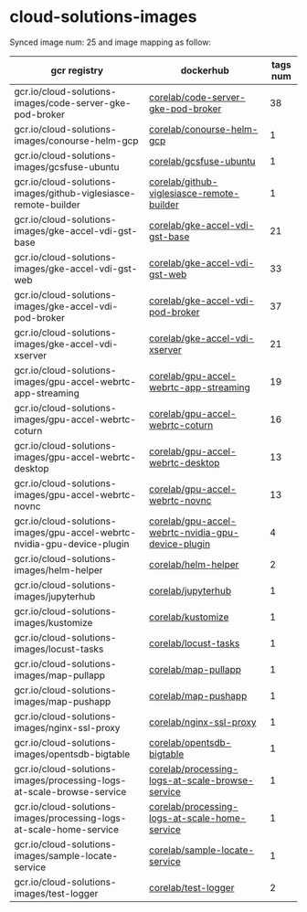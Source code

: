 # cloud-solutions-images


Synced image num: 25 and image mapping as follow:



|  gcr registry | dockerhub | tags num |
|-------------- | -------------- | -------------- | 
| gcr.io/cloud-solutions-images/code-server-gke-pod-broker | [corelab/code-server-gke-pod-broker](https://hub.docker.com/r/corelab/code-server-gke-pod-broker) | 38 | 
| gcr.io/cloud-solutions-images/conourse-helm-gcp | [corelab/conourse-helm-gcp](https://hub.docker.com/r/corelab/conourse-helm-gcp) | 1 | 
| gcr.io/cloud-solutions-images/gcsfuse-ubuntu | [corelab/gcsfuse-ubuntu](https://hub.docker.com/r/corelab/gcsfuse-ubuntu) | 1 | 
| gcr.io/cloud-solutions-images/github-viglesiasce-remote-builder | [corelab/github-viglesiasce-remote-builder](https://hub.docker.com/r/corelab/github-viglesiasce-remote-builder) | 1 | 
| gcr.io/cloud-solutions-images/gke-accel-vdi-gst-base | [corelab/gke-accel-vdi-gst-base](https://hub.docker.com/r/corelab/gke-accel-vdi-gst-base) | 21 | 
| gcr.io/cloud-solutions-images/gke-accel-vdi-gst-web | [corelab/gke-accel-vdi-gst-web](https://hub.docker.com/r/corelab/gke-accel-vdi-gst-web) | 33 | 
| gcr.io/cloud-solutions-images/gke-accel-vdi-pod-broker | [corelab/gke-accel-vdi-pod-broker](https://hub.docker.com/r/corelab/gke-accel-vdi-pod-broker) | 37 | 
| gcr.io/cloud-solutions-images/gke-accel-vdi-xserver | [corelab/gke-accel-vdi-xserver](https://hub.docker.com/r/corelab/gke-accel-vdi-xserver) | 21 | 
| gcr.io/cloud-solutions-images/gpu-accel-webrtc-app-streaming | [corelab/gpu-accel-webrtc-app-streaming](https://hub.docker.com/r/corelab/gpu-accel-webrtc-app-streaming) | 19 | 
| gcr.io/cloud-solutions-images/gpu-accel-webrtc-coturn | [corelab/gpu-accel-webrtc-coturn](https://hub.docker.com/r/corelab/gpu-accel-webrtc-coturn) | 16 | 
| gcr.io/cloud-solutions-images/gpu-accel-webrtc-desktop | [corelab/gpu-accel-webrtc-desktop](https://hub.docker.com/r/corelab/gpu-accel-webrtc-desktop) | 13 | 
| gcr.io/cloud-solutions-images/gpu-accel-webrtc-novnc | [corelab/gpu-accel-webrtc-novnc](https://hub.docker.com/r/corelab/gpu-accel-webrtc-novnc) | 13 | 
| gcr.io/cloud-solutions-images/gpu-accel-webrtc-nvidia-gpu-device-plugin | [corelab/gpu-accel-webrtc-nvidia-gpu-device-plugin](https://hub.docker.com/r/corelab/gpu-accel-webrtc-nvidia-gpu-device-plugin) | 4 | 
| gcr.io/cloud-solutions-images/helm-helper | [corelab/helm-helper](https://hub.docker.com/r/corelab/helm-helper) | 2 | 
| gcr.io/cloud-solutions-images/jupyterhub | [corelab/jupyterhub](https://hub.docker.com/r/corelab/jupyterhub) | 1 | 
| gcr.io/cloud-solutions-images/kustomize | [corelab/kustomize](https://hub.docker.com/r/corelab/kustomize) | 1 | 
| gcr.io/cloud-solutions-images/locust-tasks | [corelab/locust-tasks](https://hub.docker.com/r/corelab/locust-tasks) | 1 | 
| gcr.io/cloud-solutions-images/map-pullapp | [corelab/map-pullapp](https://hub.docker.com/r/corelab/map-pullapp) | 1 | 
| gcr.io/cloud-solutions-images/map-pushapp | [corelab/map-pushapp](https://hub.docker.com/r/corelab/map-pushapp) | 1 | 
| gcr.io/cloud-solutions-images/nginx-ssl-proxy | [corelab/nginx-ssl-proxy](https://hub.docker.com/r/corelab/nginx-ssl-proxy) | 1 | 
| gcr.io/cloud-solutions-images/opentsdb-bigtable | [corelab/opentsdb-bigtable](https://hub.docker.com/r/corelab/opentsdb-bigtable) | 1 | 
| gcr.io/cloud-solutions-images/processing-logs-at-scale-browse-service | [corelab/processing-logs-at-scale-browse-service](https://hub.docker.com/r/corelab/processing-logs-at-scale-browse-service) | 1 | 
| gcr.io/cloud-solutions-images/processing-logs-at-scale-home-service | [corelab/processing-logs-at-scale-home-service](https://hub.docker.com/r/corelab/processing-logs-at-scale-home-service) | 1 | 
| gcr.io/cloud-solutions-images/sample-locate-service | [corelab/sample-locate-service](https://hub.docker.com/r/corelab/sample-locate-service) | 1 | 
| gcr.io/cloud-solutions-images/test-logger | [corelab/test-logger](https://hub.docker.com/r/corelab/test-logger) | 2 | 

